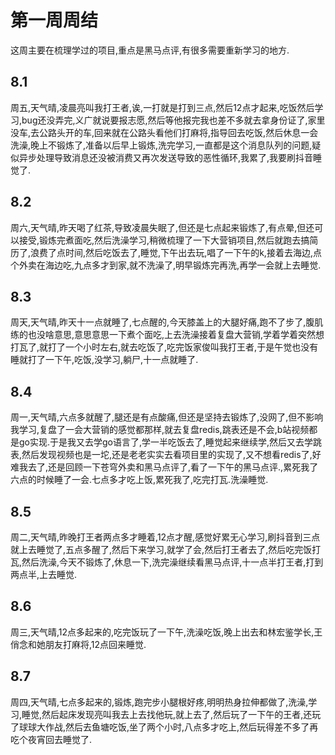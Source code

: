 # 第一周周结
  这周主要在梳理学过的项目,重点是黑马点评,有很多需要重新学习的地方.
## 8.1
  周五,天气晴,凌晨亮叫我打王者,诶,一打就是打到三点,然后12点才起来,吃饭然后学习,bug还没弄完,义广就说要报志愿,然后等他报完我也差不多就去拿身份证了,家里没车,去公路头开的车,回来就在公路头看他们打麻将,指导回去吃饭,然后休息一会洗澡,晚上不锻炼了,准备以后早上锻炼,洗完学习,一直都是这个消息队列的问题,疑似异步处理导致消息还没被消费又再次发送导致的恶性循环,我累了,我要刷抖音睡觉了.
## 8.2
  周六,天气晴,昨天喝了红茶,导致凌晨失眠了,但还是七点起来锻炼了,有点晕,但还可以接受,锻炼完煮面吃,然后洗澡学习,稍微梳理了一下大营销项目,然后就跑去搞简历了,浪费了点时间,然后吃饭去了,睡觉,下午出去玩,唱了一下午的k,接着去海边,点个外卖在海边吃,九点多才到家,就不洗澡了,明早锻炼完再洗,再学一会就上去睡觉.                     
## 8.3
  周天,天气晴,昨天十一点就睡了,七点醒的,今天膝盖上的大腿好痛,跑不了步了,腹肌练的也没啥意思,意思意思一下煮个面吃,上去洗澡接着复盘大营销,学着学着突然想打瓦了,就打了一个小时左右,就去吃饭了,吃完饭家俊叫我打王者,于是午觉也没有睡就打了一下午,吃饭,没学习,躺尸,十一点就睡了.
## 8.4  
  周一,天气晴,六点多就醒了,腿还是有点酸痛,但还是坚持去锻炼了,没网了,但不影响我学习,复盘了一会大营销的感觉都那样,就去复盘redis,跳表还是不会,b站视频都是go实现.于是我又去学go语言了,学一半吃饭去了,睡觉起来继续学,然后又去学跳表,然后发现视频也是一坨,还是老老实实去看项目里的实现了,又不想看redis了,好难我去了,还是回顾一下苍穹外卖和黑马点评了,看了一下午的黑马点评.,累死我了六点的时候睡了一会.七点多才吃上饭,累死我了,吃完打瓦.洗澡睡觉.
## 8.5
  周二,天气晴,昨晚打王者两点多才睡着,12点才醒,感觉好累无心学习,刷抖音到三点就上去睡觉了,五点多醒了,然后下来学习,就学了会,然后打王者去了,然后吃完饭打瓦,然后洗澡,今天不锻炼了,休息一下,洗完澡继续看黑马点评,十一点半打王者,打到两点半,上去睡觉.
## 8.6
  周三,天气晴,12点多起来的,吃完饭玩了一下午,洗澡吃饭,晚上出去和林宏鉴学长,王俏念和她朋友打麻将,12点回来睡觉.
## 8.7
  周四,天气晴,七点多起来的,锻炼,跑完步小腿根好疼,明明热身拉伸都做了,洗澡,学习,睡觉,然后起床发现亮叫我去上去找他玩,就上去了,然后玩了一下午的王者,还玩了球球大作战,然后去鱼塘吃饭,坐了两个小时,八点多才吃上,然后玩得差不多了再吃个夜宵回去睡觉了.

  




